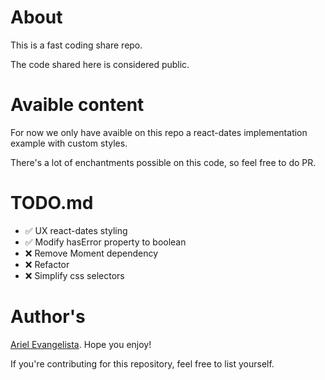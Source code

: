 # About

This is a fast coding share repo.

The code shared here is considered public.

# Avaible content

For now we only have avaible on this repo a react-dates implementation example with custom styles.

There's a lot of enchantments possible on this code, so feel free to do PR.

# TODO.md

- ✅ UX react-dates styling
- ✅ Modify hasError property to boolean
- ❌ Remove Moment dependency
- ❌ Refactor
- ❌ Simplify css selectors

# Author's

[Ariel Evangelista](https://www.linkedin.com/in/ariel-evangelista-a4677614b/). Hope you enjoy!

If you're contributing for this repository, feel free to list yourself.
